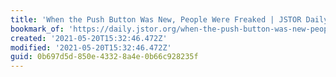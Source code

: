 ```yaml
---
title: 'When the Push Button Was New, People Were Freaked | JSTOR Daily'
bookmark_of: 'https://daily.jstor.org/when-the-push-button-was-new-people-were-freaked/'
created: '2021-05-20T15:32:46.472Z'
modified: '2021-05-20T15:32:46.472Z'
guid: 0b697d5d-850e-4332-8a4e-0b66c928235f
---
```

 
